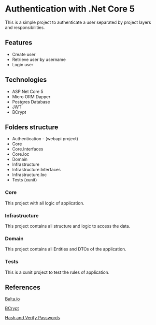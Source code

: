 # Authentication with .Net Core 5

This is a simple project to authenticate a user separated by project layers and responsibilities.

## Features

- Create user
- Retrieve user by username
- Login user

## Technologies

- ASP.Net Core 5
- Micro ORM Dapper
- Postgres Database
- JWT
- BCrypt

## Folders structure

- Authentication - (webapi project)
- Core
- Core.Interfaces
- Core.Ioc
- Domain
- Infrastructure
- Infrastructure.Interfaces
- Infrastructure.Ioc
- Tests (xunit)

### Core

This project with all logic of application.

### Infrastructure

This project contains all structure and logic to access the data.

### Domain

This project contains all Entities and DTOs of the application.

### Tests

This is a xunit project to test the rules of application.

## References

[Balta.io](https://balta.io/artigos/aspnet-5-autenticacao-autorizacao-bearer-jwt)

[BCrypt](https://github.com/BcryptNet/bcrypt.net)

[Hash and Verify Passwords](https://jasonwatmore.com/post/2020/07/16/aspnet-core-3-hash-and-verify-passwords-with-bcrypt)
